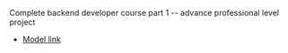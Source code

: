 Complete backend developer course part 1 -- advance professional level project 


- [Model link](https://app.eraser.io/workspace/YtPqZ1VogxGy1jzIDkzj)

